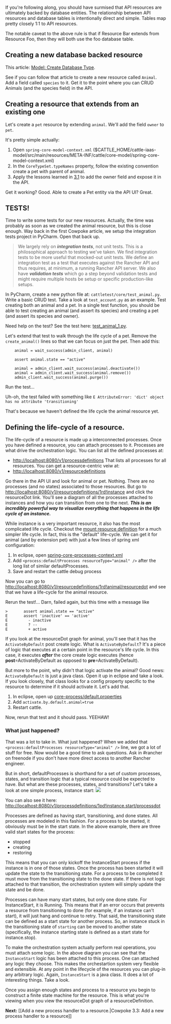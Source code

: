 If you're following along, you should have surmised that API resources are ultimately backed by database entities. The relationship between API resources and database tables is intentionally direct and simple. Tables map pretty closely 1:1 to API resources. 

The notable caveat to the above rule is that if Resource Bar extends from Resource Foo, then they will both use the foo database table.

## Creating a new database backed resource
This article: [Model: Create Database Type](https://github.com/rancherio/rancher/wiki/Model:-Create-Database-Type).

See if you can follow that article to create a new resource called ```Animal```. Add a field called ```species``` to it. Get it to the point where you can CRUD Animals (and the species field) in the API.

## Creating a resource that extends from an existing one
Let's create a ```pet``` resource by extending ```animal```. We'll add the field ```owner``` to ```pet```.

It's pretty simple actually:

1. Open ```spring-core-model-context.xml``` ($CATTLE_HOME/cattle-iaas-model/src/main/resources/META-INF/cattle/core-model/spring-core-model-context.xml)
2. In the ```CoreTypeSet.typeNames``` property, follow the existing convention create a pet with parent of animal.
3. Apply the lessons learned in [3.1](https://github.com/rancherio/rancher/wiki/Cowpoke-3.1:-Modifying-an-existing-resource) to add the owner field and expose it in the API.

Get it working? Good. Able to create a Pet entity via the API UI? Great.

## TESTS!
Time to write some tests for our new resources. Actually, the time was probably as soon as we created the animal resource, but this is close enough. Way back in the first Cowpoke article, we setup the integration tests project in PyCharm. Open that back up.

> We largely rely on ***integration tests***, not unit tests. This is a philosophical approach to testing we've taken. We find integration tests to be more useful that mocked-out unit tests. We define an integration test as a test that executes against the Rancher API and thus requires, at minimum, a running Rancher API server. We also have ***validation tests*** which go a step beyond validation tests and might require multiple hosts be setup or specific production-like setups.

In PyCharm, create a new python file at: ```cattletest/core/test_animal.py```. Write a basic CRUD test. Take a look at ```test_account.py``` as an example. Test creating both an animal and a pet. In a single test function, you should be able to test creating an animal (and assert its species) and creating a pet (and assert its species and owner).

Need help on the test? See the test here: [test_animal_1.py](https://gist.github.com/cjellick/589aea867b67f0da4f6e#file-test_animal_1-py).

Let's extend that test to walk through the life cycle of a pet. Remove the ```create_animal()``` lines so that we can focus on just the pet. Then add this:
```
    animal = wait_success(admin_client, animal)

    assert animal.state == "active"

    animal = admin_client.wait_success(animal.deactivate())
    animal = admin_client.wait_success(animal.remove())
    admin_client.wait_success(animal.purge())
```
Run the test...

Uh-oh, the test failed with something like ```E AttributeError: 'dict' object has no attribute 'transitioning'```

That's because we haven't defined the life cycle the animal resource yet.

## Defining the life-cycle of a resource.
The life-cycle of a resource is made up a interconnected processes. Once you have defined a resource, you can attach processes to it. Processes are what drive the orchestration logic. You can list all the defined processes at:
* [http://localhost:8080/v1/processdefinitions](http://localhost:8080/v1/processdefinitions)
That lists all processes for all resources. You can get a resource-centric veiw at:
* [http://localhost:8080/v1/resourcedefinitions](http://localhost:8080/v1/resourcedefinitions)

Go there in the API UI and look for animal or pet. Nothing. There are no processes (and no states) associated to those resources. But go to [http://localhost:8080/v1/resourcedefinitions/1rd!instance](http://localhost:8080/v1/resourcedefinitions/1rd!instance) and click the resourceDot link. You'll see a diagram of all the processes attached to instances and how you can transition from one to the next. ***This is an incredibly powerful way to visualize everything that happens in the life cycle of an instance.***

While instance is a very important resource, it also has the most complicated life cycle. Checkout the [mount resource definition](http://localhost:8080/v1/resourcedefinitions/1rd!mount/resourcedot) for a much simpler life cycle. In fact, this is the "default" life-cycle. We can get it for animal (and by extension pet) with just a few lines of spring xml configuration:

1. In eclipse, open [spring-core-processes-context.xml](https://github.com/rancherio/cattle/blob/master/code/iaas/logic/src/main/resources/META-INF/cattle/core-process/spring-core-processes-context.xml)
2. Add ```<process:defaultProcesses resourceType="animal" />``` after the long list of similar defaultProcesses.
3. Save and restart the cattle debug process

Now you can go to [http://localhost:8080/v1/resourcedefinitions/1rd!animal/resourcedot](http://localhost:8080/v1/resourcedefinitions/1rd!animal/resourcedot) and see that we have a life-cycle for the animal resource.

Rerun the test!...
Darn, failed again, but this time with a message like 
```
>       assert animal.state == "active"
E       assert 'inactive' == 'active'
E         - inactive
E         ? --
E         + active
```
If you look at the resourceDot graph for animal, you'll see that it has the ```ActivateByDefault``` post create logic. What is ```ActivateByDefault```? It's a piece of logic that executes at a certain point in the resource's life cycle. In this case, it executes ***after*** the core create logic executes (hence **post**=ActivateByDefault as opposed to **pre**=ActivateByDefault). 

But more to the point, why didn't that logic activate the animal? Good news: ```ActivateByDefault``` is just a java class. Open it up in eclipse and take a look. If you look closely, that class looks for a config property specific to the resource to determine if it should activate it. Let's add that. 

1. In eclipse, open up [core-process/default.properties](https://github.com/rancherio/cattle/blob/master/code/iaas/logic/src/main/resources/META-INF/cattle/core-process/defaults.properties)
2. Add ```activate.by.default.animal=true```
3. Restart cattle.

Now, rerun that test and it should pass. YEEHAW!

### What just happened?
That was a lot to take in. What just happened? When we added that ```<process:defaultProcesses resourceType="animal" />``` line, we got a lot of stuff for free. Now would be a good time to ask questions. Ask in #rancher on freenode if you don't have more direct access to another Rancher engineer.

But in short, defaultProcesses is shorthand for a set of custom processes, states, and transition logic that a typical resource could be expected to have. But what are these processes, states, and transitions? Let's take a look at one simple process, instance start:
![](http://rancherio.github.io/rancher/instance-start.svg)

You can also see it here: [http://localhost:8080/v1/processdefinitions/1pd!instance.start/processdot](http://localhost:8080/v1/processdefinitions/1pd!instance.start/processdot)

Processes are defined as having start, transitioning, and done states. All processes are modeled in this fashion. For a process to be started, it obviously must be in the start state. In the above example, there are three valid start states for the process:

* stopped
* creating
* restoring

This means that you can only kickoff the InstanceStart process if the instance is in one of those states. Once the process has been started it will update the state to the transitioning state. For a process to be completed it must move from the transitioning state to the done state. If there is not logic attached to that transition, the orchestration system will simply update the state and be done.

Processes can have many start states, but only one done state. For InstanceStart, it is Running. This means that if an error occurs that prevents a resource from transitioning to done (for example, if an instance can't start), it will just hang and continue to retry. That said, the transitioning state can be defined as a start state for another process. So, an instance stuck in the transitioning state of ```starting``` can be moved to another state (specifically, the instance starting state is defined as a start state for instance.stop).

To make the orchestration system actually perform real operations, you must attach some logic. In the above diagram you can see that the ```InstanceStart``` logic has been attached to this process. One can attached any logic they choose. This makes the orchestartion system very flexible and extensible. At any point in the lifecycle of the resources you can plug-in any arbitrary logic. Again, ```InstanceStart``` is a java class. It does a lot of interesting things. Take a look.

Once you assign enough states and process to a resource you begin to construct a finite state machine for the resource. This is what you're viewing when you view the resourceDot graph of a resourceDefinition. 

**Next:** [[Add a new process handler to a resource.|Cowpoke 3.3: Add a new process handler to a resource]]
